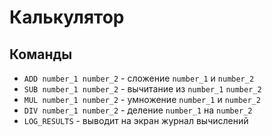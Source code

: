 # Калькулятор

## Команды
- `ADD number_1 number_2` - сложение `number_1` и `number_2`
- `SUB number_1 number_2` - вычитание из `number_1` `number_2`
- `MUL number_1 number_2` - умножение `number_1` и `number_2`
- `DIV number_1 number_2` - деление `number_1` на `number_2`
- `LOG_RESULTS` - выводит на экран журнал вычислений
